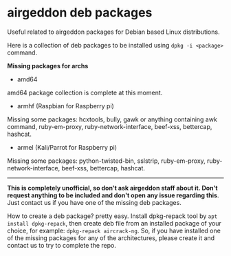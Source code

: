 # airgeddon deb packages

Useful related to airgeddon packages for Debian based Linux distributions.

Here is a collection of deb packages to be installed using `dpkg -i <package>` command.

__Missing packages for archs__

 - amd64

 amd64 package collection is complete at this moment.

 - armhf (Raspbian for Raspberry pi)

Missing some packages: hcxtools, bully, gawk or anything containing awk command, ruby-em-proxy, ruby-network-interface, beef-xss, bettercap, hashcat.

 - armel (Kali/Parrot for Raspberry pi)

Missing some packages: python-twisted-bin, sslstrip, ruby-em-proxy, ruby-network-interface, beef-xss, bettercap, hashcat.

____

__This is completely unofficial, so don't ask airgeddon staff about it. Don't request anything to be included and don't open any issue regarding this__. Just contact us if you have one of the missing deb packages.

How to create a deb package? pretty easy. Install dpkg-repack tool by `apt install dpkg-repack`, then create deb file from an installed package of your choice, for example: `dpkg-repack aircrack-ng`. So, if you have installed one of the missing packages for any of the architectures, please create it and contact us to try to complete the repo.
